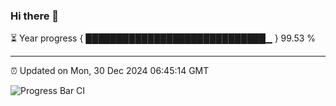 ### Hi there 👋

⏳ Year progress { █████████████████████████████▁ } 99.53 %

---

⏰ Updated on Mon, 30 Dec 2024 06:45:14 GMT

![Progress Bar CI](https://github.com/IshwaranRudhara/GIT-ACTION/workflows/Progress%20Bar%20CI/badge.svg)
